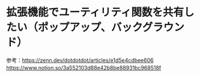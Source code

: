 # 拡張機能でユーティリティ関数を共有したい（ポップアップ、バックグラウンド）
参考：https://zenn.dev/dotdotdot/articles/e1d5e4cdbee606
　　　https://www.notion.so/3a552103d88e42b8be88931bc968518f
　　　

